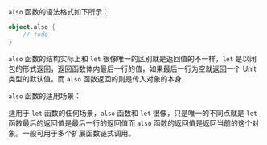 `also` 函数的语法格式如下所示：

```kotlin
object.also {
    // todo
}
```

`also` 函数的结构实际上和 `let` 很像唯一的区别就是返回值的不一样，`let` 是以闭包的形式返回，返回函数体内最后一行的值，如果最后一行为空就返回一个 Unit 类型的默认值。而 `also` 函数返回的则是传入对象的本身

`also` 函数的适用场景：

适用于 `let` 函数的任何场景，`also` 函数和 `let` 很像，只是唯一的不同点就是 `let` 函数最后的返回值是最后一行的返回值而 `also` 函数的返回值是返回当前的这个对象。一般可用于多个扩展函数链式调用。